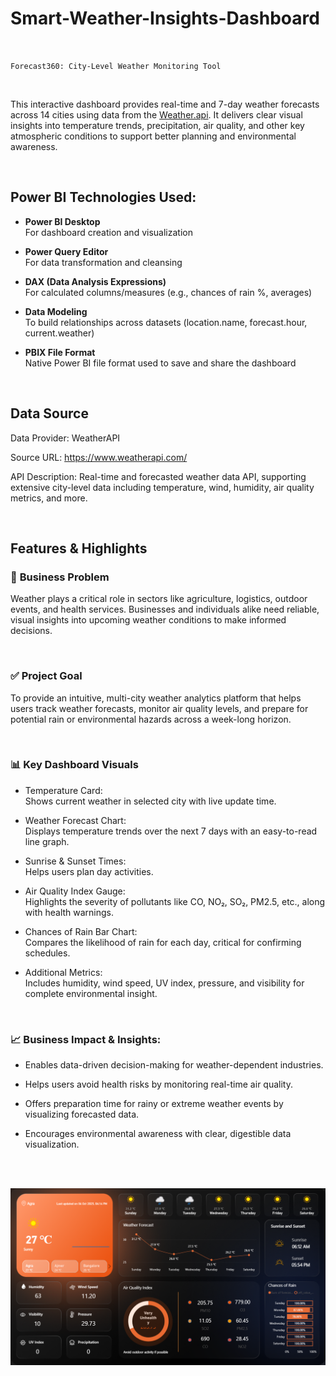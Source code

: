 # Smart-Weather-Insights-Dashboard

<br>

` Forecast360: City-Level Weather Monitoring Tool `

<br>

This interactive dashboard provides real-time and 7-day weather forecasts across 14 cities using data from the [Weather.api](https://www.weatherapi.com/). It delivers clear visual insights into temperature trends, precipitation, air quality, and other key atmospheric conditions to support better planning and environmental awareness.

<br>

## **Power BI Technologies Used:**

- **Power BI Desktop** <br>
           For dashboard creation and visualization

- **Power Query Editor** <br>
           For data transformation and cleansing

- **DAX (Data Analysis Expressions)** <br>
           For calculated columns/measures (e.g., chances of rain %, averages)

- **Data Modeling** <br>
          To build relationships across datasets (location.name, forecast.hour, current.weather)

- **PBIX File Format** <br>
          Native Power BI file format used to save and share the dashboard  <br>

<br>

## **Data Source**

Data Provider: WeatherAPI <br>

Source URL: https://www.weatherapi.com/ <br>

API Description: Real-time and forecasted weather data API, supporting extensive city-level data including temperature, wind, humidity, air quality metrics, and more.

<br>

## **Features & Highlights** <br>

### 🎯 **Business Problem** <br>

Weather plays a critical role in sectors like agriculture, logistics, outdoor events, and health services. Businesses and individuals alike need reliable, visual insights into upcoming weather conditions to make informed decisions. <br>

<br>

### ✅ **Project Goal** <br>

To provide an intuitive, multi-city weather analytics platform that helps users track weather forecasts, monitor air quality levels, and prepare for potential rain or environmental hazards across a week-long horizon. <br>

<br>

### 📊 **Key Dashboard Visuals**

- Temperature Card: <br> 
        Shows current weather in selected city with live update time.

- Weather Forecast Chart: <br> 
        Displays temperature trends over the next 7 days with an easy-to-read line graph.

- Sunrise & Sunset Times: <br> 
        Helps users plan day activities.

- Air Quality Index Gauge: <br> 
        Highlights the severity of pollutants like CO, NO₂, SO₂, PM2.5, etc., along with health warnings.

- Chances of Rain Bar Chart: <br> 
        Compares the likelihood of rain for each day, critical for confirming schedules.

- Additional Metrics: <br> 
        Includes humidity, wind speed, UV index, pressure, and visibility for complete environmental insight. 

<br>

### 📈 **Business Impact & Insights:**

- Enables data-driven decision-making for weather-dependent industries.

- Helps users avoid health risks by monitoring real-time air quality.

- Offers preparation time for rainy or extreme weather events by visualizing forecasted data.

- Encourages environmental awareness with clear, digestible data visualization.

<br>
<br>

![Dashboard Preview](https://github.com/purvadewangan/Smart-Weather-Insights-Dashboard/blob/main/Power%20BI%20Weather%20Dashboard%20by%20Purva.png)
